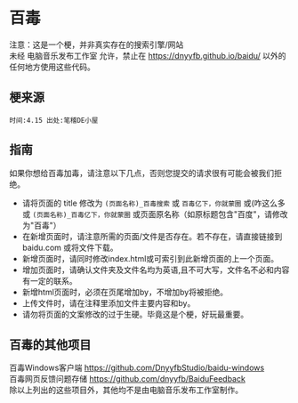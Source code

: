 # 百毒
注意：这是一个梗，并非真实存在的搜索引擎/网站  
未经 电脑音乐发布工作室 允许，禁止在 https://dnyyfb.github.io/baidu/ 以外的任何地方使用这些代码。   
## 梗来源
```
时间:4.15 出处:笔稽DE小屋
```
## 指南
如果你想给百毒加毒，请注意以下几点，否则您提交的请求很有可能会被我们拒绝。
* 请将页面的 title 修改为 ``` (页面名称)_百毒搜索 ``` 或 ``` 百毒亿下，你就蒙圈 ``` 或(咋这么多或 ``` (页面名称)_百毒亿下，你就蒙圈 ``` 或页面原名称（如原标题包含"百度"，请修改为"百毒"）
* 在新增页面时，请注意所需的页面/文件是否存在。若不存在，请直接链接到 baidu.com 或将文件下载。<br>
* 新增页面时，请同时修改index.html或可索引到此新增页面的上一个页面。
* 增加页面时，请确认文件夹及文件名均为英语,且不可大写，文件名不必和内容有一定的联系。
* 新增html页面时，必须在页尾增加by，不增加by将被拒绝。
* 上传文件时，请在注释里添加文件主要内容和by。
* 请勿将页面的文案修改的过于生硬。毕竟这是个梗，好玩最重要。
## 百毒的其他项目
百毒Windows客户端 https://github.com/DnyyfbStudio/baidu-windows<br>
百毒网页反馈问题存储 https://github.com/dnyyfb/BaiduFeedback<br>
除以上列出的这些项目外，其他均不是由电脑音乐发布工作室制作。
